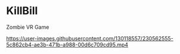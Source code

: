# KillBill
Zombie VR Game


https://user-images.githubusercontent.com/130118557/230562555-5c862cb4-ae3b-471b-a988-00d6c709cd95.mp4

